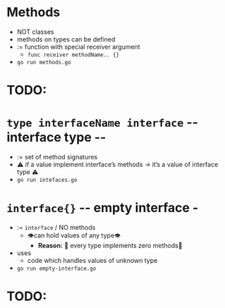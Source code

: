 # Methods
* NOT classes
* methods on types can be defined
* := function with special receiver argument
  * `func receiver methodName.. {}`
* `go run methods.go`

# TODO:

# `type interfaceName interface` -- interface type --
* := set of method signatures
* ⚠️ if a value implement interface’s methods → it’s a value of interface type ⚠️
* `go run intefaces.go`

# `interface{}` -- empty interface - 
* := `interface` / NO methods
  * 👁️can hold values of any type👁️
    * **Reason:** 🧠 every type implements zero methods🧠
* uses
  * code which handles values of unknown type
* `go run empty-interface.go`

# TODO: